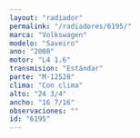 ```yaml
---
layout: "radiador"
permalink: "/radiadores/6195/"
marca: "Volkswagen"
modelo: "Saveiro"
ano: "2008"
motor: "L4 1.6"
transmision: "Estándar"
parte: "M-12528"
clima: "Con clima"
alto: "24 3/4"
ancho: "16 7/16"
observaciones: ""
id: "6195"
---
```



